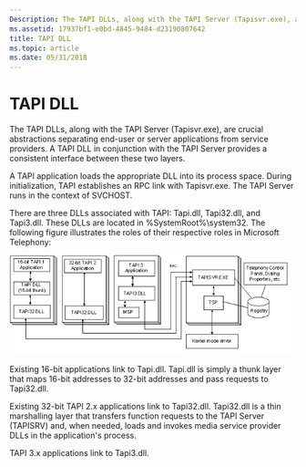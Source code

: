 ```yaml
---
Description: The TAPI DLLs, along with the TAPI Server (Tapisvr.exe), are crucial abstractions separating end-user or server applications from service providers. A TAPI DLL in conjunction with the TAPI Server provides a consistent interface between these two layers.
ms.assetid: 17937bf1-e0bd-4845-9484-d23190807642
title: TAPI DLL
ms.topic: article
ms.date: 05/31/2018
---
```


# TAPI DLL

The TAPI DLLs, along with the TAPI Server (Tapisvr.exe), are crucial abstractions separating end-user or server applications from service providers. A TAPI DLL in conjunction with the TAPI Server provides a consistent interface between these two layers.

A TAPI application loads the appropriate DLL into its process space. During initialization, TAPI establishes an RPC link with Tapisvr.exe. The TAPI Server runs in the context of SVCHOST.

There are three DLLs associated with TAPI: Tapi.dll, Tapi32.dll, and Tapi3.dll. These DLLs are located in %SystemRoot%\\system32. The following figure illustrates the roles of their respective roles in Microsoft Telephony:

![roles of the three tapi dlls](images/dllserv.png)

Existing 16-bit applications link to Tapi.dll. Tapi.dll is simply a thunk layer that maps 16-bit addresses to 32-bit addresses and pass requests to Tapi32.dll.

Existing 32-bit TAPI 2.x applications link to Tapi32.dll. Tapi32.dll is a thin marshalling layer that transfers function requests to the TAPI Server (TAPISRV) and, when needed, loads and invokes media service provider DLLs in the application's process.

TAPI 3.x applications link to Tapi3.dll.

 

 



